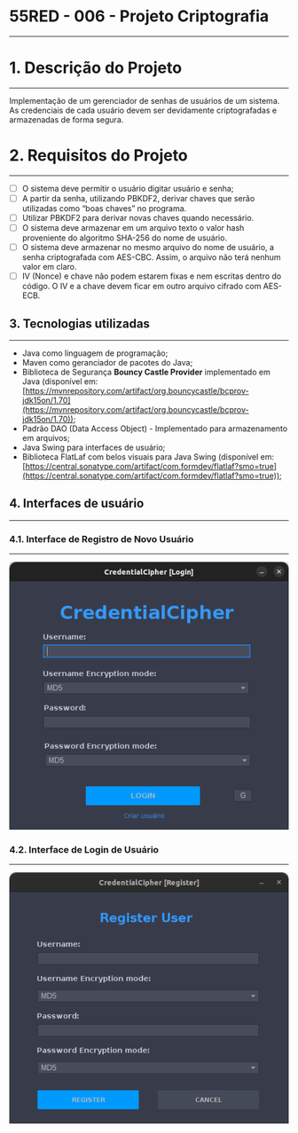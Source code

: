 # 55RED - 006 - Projeto Criptografia

---

# 1. Descrição do Projeto

---

Implementação de um gerenciador de senhas de usuários de um sistema. As credenciais de cada usuário devem ser devidamente criptografadas e armazenadas de forma segura.

# 2. Requisitos do Projeto

---

- [ ]  O sistema deve permitir o usuário digitar usuário e senha;
- [ ]  A partir da senha, utilizando PBKDF2, derivar chaves que serão utilizadas como “boas chaves” no programa.
- [ ]  Utilizar PBKDF2 para derivar novas chaves quando necessário.
- [ ]  O sistema deve armazenar em um arquivo texto o valor hash proveniente do algoritmo SHA-256 do nome de usuário.
- [ ]  O sistema deve armazenar no mesmo arquivo do nome de usuário, a senha criptografada com AES-CBC. Assim, o arquivo não terá nenhum valor em claro.
- [ ]  IV (Nonce) e chave não podem estarem fixas e nem escritas dentro do código. O IV e a chave devem ficar em outro arquivo cifrado com AES-ECB.

## 3. Tecnologias utilizadas

---

- Java como linguagem de programação;
- Maven como geranciador de pacotes do Java;
- Biblioteca de Segurança **Bouncy Castle Provider** implementado em Java (disponível em: [https://mvnrepository.com/artifact/org.bouncycastle/bcprov-jdk15on/1.70](https://mvnrepository.com/artifact/org.bouncycastle/bcprov-jdk15on/1.70));
- Padrão DAO (Data Access Object) - Implementado para armazenamento em arquivos;
- Java Swing para interfaces de usuário;
- Biblioteca FlatLaf com belos visuais para Java Swing (disponível em: [https://central.sonatype.com/artifact/com.formdev/flatlaf?smo=true](https://central.sonatype.com/artifact/com.formdev/flatlaf?smo=true));

## 4. Interfaces de usuário

---

### 4.1. Interface de Registro de Novo Usuário

---

![Untitled](login.png)

### 4.2. Interface de Login de Usuário

---

![Untitled](register.png)
